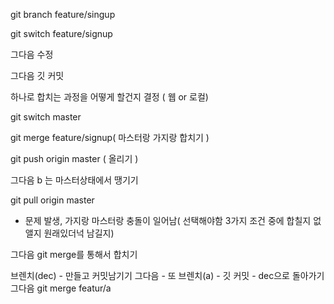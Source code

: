 git branch feature/singup

git switch feature/signup

그다음 수정

그다음 깃 커밋



하나로 합치는 과정을 어떻게 할건지 결정 ( 웹 or 로컬)

git switch master

git merge feature/signup( 마스터랑 가지랑 합치기 )

git push origin master ( 올리기 )



그다음 b 는 마스터상태에서 땡기기

git pull origin master

- 문제 발생, 가지랑 마스터랑 충돌이 일어남( 선택해야함 3가지 조건 중에 합칠지 없앨지 원래있더넉 남길지)

그다음 git merge를 통해서 합치기

브렌치(dec) - 만들고 커밋남기기 그다음 - 또 브렌치(a) - 깃 커밋 - dec으로 돌아가기 그다음  git merge featur/a

